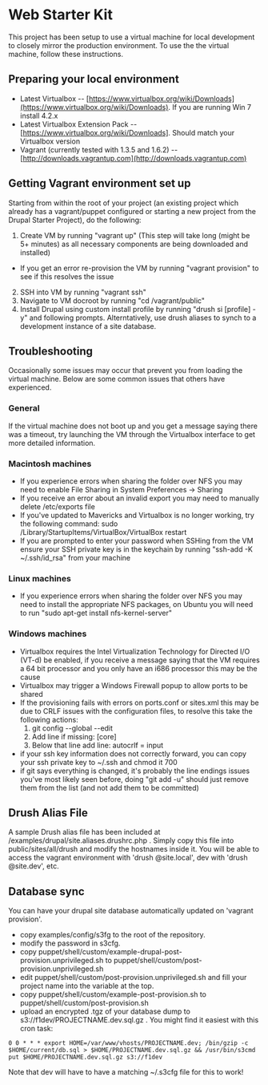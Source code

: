 # Web Starter Kit

This project has been setup to use a virtual machine for local development to closely mirror the production environment. To use the the virtual machine, follow these instructions.

## Preparing your local environment

  * Latest Virtualbox -- [https://www.virtualbox.org/wiki/Downloads](https://www.virtualbox.org/wiki/Downloads). If you are running Win 7 install 4.2.x
  * Latest Virtualbox Extension Pack -- [https://www.virtualbox.org/wiki/Downloads]. Should match your Virtualbox version
  * Vagrant (currently tested with 1.3.5 and 1.6.2) -- [http://downloads.vagrantup.com](http://downloads.vagrantup.com)


## Getting Vagrant environment set up
Starting from within the root of your project (an existing project which already has a vagrant/puppet configured or starting a new project from the Drupal Starter Project), do the following:

1. Create VM by running "vagrant up" (This step will take long (might be 5+ minutes) as all necessary components are being downloaded and installed)
  * If you get an error re-provision the VM by running "vagrant provision" to see if this resolves the issue
2. SSH into VM by running "vagrant ssh"
3. Navigate to VM docroot by running "cd /vagrant/public"
4. Install Drupal using custom install profile by running "drush si [profile] -y" and following prompts. Alterntatively, use drush aliases to synch to a development instance of a site database. 

## Troubleshooting

Occasionally some issues may occur that prevent you from loading the virtual machine. Below are some common issues that others have experienced.

### General

If the virtual machine does not boot up and you get a message saying there was a timeout, try launching the VM through the Virtualbox interface to get more detailed information.


### Macintosh machines

* If you experience errors when sharing the folder over NFS you may need to enable File Sharing in System Preferences -> Sharing
* If you receive an error about an invalid export you may need to manually delete /etc/exports file
* If you've updated to Mavericks and Virtualbox is no longer working, try the following command: sudo /Library/StartupItems/VirtualBox/VirtualBox restart
* If you are prompted to enter your password when SSHing from the VM ensure your SSH private key is in the keychain by running "ssh-add -K ~/.ssh/id_rsa" from your machine

### Linux machines

* If you experience errors when sharing the folder over NFS you may need to install the appropriate NFS packages, on Ubuntu you will need to run "sudo apt-get install nfs-kernel-server"

### Windows machines

* Virtualbox requires the Intel Virtualization Technology for Directed I/O (VT-d) be enabled, if you receive a message saying that the VM requires a 64 bit processor and you only have an i686 processor this may be the cause
* Virtualbox may trigger a Windows Firewall popup to allow ports to be shared
* If the provisioning fails with errors on ports.conf or sites.xml this may be due to CRLF issues with the configuration files, to resolve this take the following actions:
  1. git config --global --edit
  2. Add line if missing: [core]
  3. Below that line add line: autocrlf = input
* if your ssh key information does not correctly forward, you can copy your ssh private key to ~/.ssh and chmod it 700
* if git says everything is changed, it's probably the line endings issues you've most likely seen before, doing "git add -u" should just remove them from the list (and not add them to be committed)


## Drush Alias File

A sample Drush alias file has been included at /examples/drupal/site.aliases.drushrc.php . Simply copy this file into public/sites/all/drush and modify the hostnames inside it. You will be able to access the vagrant environment with 'drush @site.local', dev with 'drush @site.dev', etc. 

## Database sync

You can have your drupal site database automatically updated on 'vagrant provision'. 

* copy examples/config/s3fg to the root of the repository.
* modify the password in s3cfg.
* copy puppet/shell/custom/example-drupal-post-provision.unprivileged.sh to puppet/shell/custom/post-provision.unprivileged.sh
* edit puppet/shell/custom/post-provision.unprivileged.sh and fill your project name into the variable at the top.
* copy puppet/shell/custom/example-post-provision.sh to puppet/shell/custom/post-provision.sh
* upload an encrypted .tgz of your database dump to s3://f1dev/PROJECTNAME.dev.sql.gz . You might find it easiest with this cron task:
```
0 0 * * * export HOME=/var/www/vhosts/PROJECTNAME.dev; /bin/gzip -c $HOME/current/db.sql > $HOME/PROJECTNAME.dev.sql.gz && /usr/bin/s3cmd put $HOME/PROJECTNAME.dev.sql.gz s3://f1dev
```
Note that dev will have to have a matching ~/.s3cfg file for this to work!
